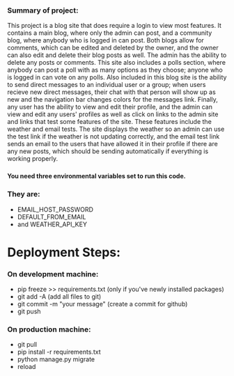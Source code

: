 ### Summary of project:
This project is a blog site that does require a login to view most features. It contains a main blog, where 
only the admin can post, and a community blog, where anybody who is logged in can post. Both blogs allow for 
comments, which can be edited and deleted by the owner, and the owner can also edit and delete their blog posts
as well. The admin has the ability to delete any posts or comments. This site also includes a polls section,
where anybody can post a poll with as many options as they choose; anyone who is logged in can vote on any polls.
Also included in this blog site is the ability to send direct messages to an individual user or a group; when 
users recieve new direct messages, their chat with that person will show up as new and the navigation bar changes
colors for the messages link. Finally, any user has the ability to view and edit their profile, and the admin can 
view and edit any users' profiles as well as click on links to the admin site and links that test some features of
the site. These features include the weather and email tests. The site displays the weather so an admin can use
the test link if the weather is not updating correctly, and the email test link sends an email to the users that
have allowed it in their profile if there are any new posts, which should be sending automatically if everything
is working properly.
###
#### You need three environmental variables set to run this code.
### They are:
- EMAIL_HOST_PASSWORD
- DEFAULT_FROM_EMAIL
- and WEATHER_API_KEY

# Deployment Steps:
### On development machine:
- pip freeze >> requirements.txt (only if you've newly installed packages)
- git add -A (add all files to git)
- git commit -m "your message" (create a commit for github)
- git push
### On production machine:
- git pull
- pip install -r requirements.txt
- python manage.py migrate 
- reload
